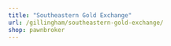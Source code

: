```yaml
---
title: "Southeastern Gold Exchange"
url: /gillingham/southeastern-gold-exchange/
shop: pawnbroker
---
```

